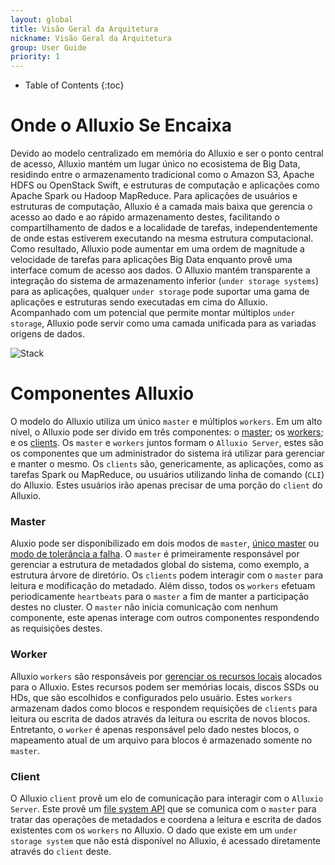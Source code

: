 ```yaml
---
layout: global
title: Visão Geral da Arquitetura
nickname: Visão Geral da Arquitetura
group: User Guide
priority: 1
---
```


* Table of Contents
{:toc}

# Onde o Alluxio Se Encaixa

Devido ao modelo centralizado em memória do Alluxio e ser o ponto central de acesso, Alluxio mantém 
um lugar único no ecosistema de Big Data, residindo entre o armazenamento tradicional como o Amazon S3, 
Apache HDFS ou OpenStack Swift, e estruturas de computação e aplicações como Apache Spark ou Hadoop 
MapReduce. Para aplicações de usuários e estruturas de computação, Alluxio é a camada mais baixa que 
gerencia o acesso ao dado e ao rápido armazenamento destes, facilitando o compartilhamento de dados 
e a localidade de tarefas, independentemente de onde estas estiverem executando na mesma estrutura 
computacional. Como resultado, Alluxio pode aumentar em uma ordem de magnitude a velocidade de tarefas 
para aplicações Big Data enquanto provê uma interface comum de acesso aos dados. O Alluxio mantém 
transparente a integração do sistema de armazenamento inferior (`under storage systems`) para as
aplicações, qualquer `under storage` pode suportar uma gama de aplicações e estruturas sendo 
executadas em cima do Alluxio. Acompanhado com um potencial que permite montar múltiplos `under storage`, 
Alluxio pode servir como uma camada unificada para as variadas origens de dados. 

![Stack]({{site.data.img.stack}})

# Componentes Alluxio

O modelo do Alluxio utiliza um único `master` e múltiplos `workers`. Em um alto nível, o Alluxio pode ser 
divido em três componentes:  o [master](#master); os [workers](#worker); e os [clients](#client). Os 
`master` e `workers` juntos formam o `Alluxio Server`, estes são os componentes que um administrador do
sistema irá utilizar para gerenciar e manter o mesmo. Os `clients` são, genericamente, as aplicações, 
como as tarefas Spark ou MapReduce, ou usuários utilizando linha de comando (`CLI`) do Alluxio. Estes 
usuários irão apenas precisar de uma porção do `client` do Alluxio.

### Master

Aluxio pode ser disponibilizado em dois modos de `master`, [único master](Running-Alluxio-Locally.html)
ou [modo de tolerância a falha](Running-Alluxio-Fault-Tolerant-on-EC2.html). O `master` é primeiramente
responsável por gerenciar a estrutura de metadados global do sistema, como exemplo, a estrutura
árvore de diretório. Os `clients` podem interagir com o `master` para leitura e modificação do metadado.
Além disso, todos os `workers` efetuam periodicamente `heartbeats` para o `master` a fim de manter a 
participação destes no cluster. O `master` não inicia comunicação com nenhum componente, este apenas 
interage com outros componentes respondendo as requisições destes.

### Worker 

Alluxio `workers` são responsáveis por [gerenciar os recursos locais](Tiered-Storage-on-Alluxio.html) 
alocados para o Alluxio. Estes recursos podem ser memórias locais, discos SSDs ou HDs, que são 
escolhidos e configurados pelo usuário. Estes `workers` armazenam dados como blocos e respondem requisições 
de `clients` para leitura ou escrita de dados através da leitura ou escrita de novos blocos. Entretanto, 
o `worker` é apenas responsável pelo dado nestes blocos, o mapeamento atual de um arquivo para blocos 
é armazenado somente no `master`.

### Client

O Alluxio `client` provê um elo de comunicação para interagir com o `Alluxio Server`. Este provê um 
[file system API](File-System-API.html) que se comunica com o `master` para tratar das operações de 
metadados e coordena a leitura e escrita de dados existentes com os `workers` no Alluxio. O dado que
existe em um `under storage system` que não está disponível no Alluxio, é acessado
diretamente através do `client` deste.
